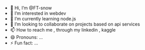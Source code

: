 - 👋 Hi, I’m @FT-snow
- 👀 I’m interested in webdev 
- 🌱 I’m currently learning node.js
- 💞️ I’m looking to collaborate on projects based on api services 
- 📫 How to reach me , through my linkedin , kaggle
- 😄 Pronouns: ...
- ⚡ Fun fact: ...

<!---
FT-snow/FT-snow is a ✨ special ✨ repository because its `README.md` (this file) appears on your GitHub profile.
You can click the Preview link to take a look at your changes.
--->
